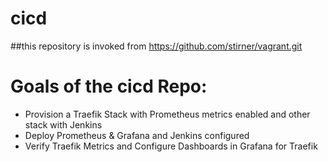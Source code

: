 # cicd

##this repository is invoked from https://github.com/stirner/vagrant.git

# Goals of the cicd Repo:
* Provision a Traefik Stack with Prometheus metrics enabled and other stack with Jenkins
* Deploy Prometheus & Grafana and Jenkins configured
* Verify Traefik Metrics and Configure Dashboards in Grafana for Traefik